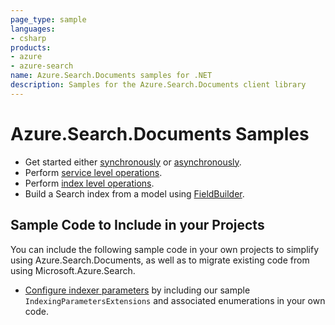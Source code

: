 ```yaml
---
page_type: sample
languages:
- csharp
products:
- azure
- azure-search
name: Azure.Search.Documents samples for .NET
description: Samples for the Azure.Search.Documents client library
---
```


# Azure.Search.Documents Samples

- Get started either [synchronously](https://github.com/Azure/azure-sdk-for-net/blob/master/sdk/search/Azure.Search.Documents/samples/Sample01a_HelloWorld.md) or [asynchronously](https://github.com/Azure/azure-sdk-for-net/blob/master/sdk/search/Azure.Search.Documents/samples/Sample01b_HelloWorldAsync.md).
- Perform [service level operations](https://github.com/Azure/azure-sdk-for-net/blob/master/sdk/search/Azure.Search.Documents/samples/Sample02_Service.md).
- Perform [index level operations](https://github.com/Azure/azure-sdk-for-net/blob/master/sdk/search/Azure.Search.Documents/samples/Sample03_Index.md).
- Build a Search index from a model using [FieldBuilder](Sample04_FieldBuilder.md).

## Sample Code to Include in your Projects

You can include the following sample code in your own projects to simplify using Azure.Search.Documents,
as well as to migrate existing code from using Microsoft.Azure.Search.

- [Configure indexer parameters](https://github.com/Azure/azure-sdk-for-net/blob/master/sdk/search/Azure.Search.Documents/samples/IndexingParametersExtensions.md) by including our sample `IndexingParametersExtensions` and associated enumerations in your own code.
